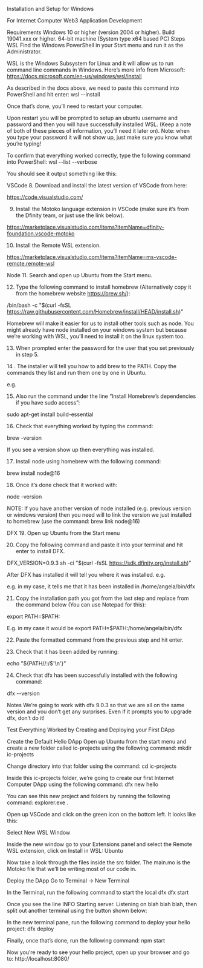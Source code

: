 Installation and Setup for Windows


For Internet Computer Web3 Application Development

Requirements
Windows 10 or higher (version 2004 or higher). Build 19041.xxx or higher.
64-bit machine (System type x64 based PC)
Steps
WSL
Find the Windows PowerShell in your Start menu and run it as the Administrator.

WSL is the Windows Subsystem for Linux and it will allow us to run command line commands in Windows. Here’s more info from Microsoft: ​​
https://docs.microsoft.com/en-us/windows/wsl/install


As described in the docs above, we need to paste this command into PowerShell and hit enter:
wsl --install


Once that’s done, you’ll need to restart your computer.

Upon restart you will be prompted to setup an ubuntu username and password and then you will have successfully installed WSL. (Keep a note of both of these pieces of information, you’ll need it later on).
Note: when you type your password it will not show up, just make sure you know what you’re typing!


To confirm that everything worked correctly, type the following command into PowerShell:
wsl --list --verbose


You should see it output something like this:


VSCode
8.  Download and install the latest version of VSCode from here:

https://code.visualstudio.com/


9.  Install the Motoko language extension in VSCode (make sure it’s from the Dfinity team, or just use the link below).

https://marketplace.visualstudio.com/items?itemName=dfinity-foundation.vscode-motoko


10.  Install the Remote WSL extension.

https://marketplace.visualstudio.com/items?itemName=ms-vscode-remote.remote-wsl



Node
11. Search and open up Ubuntu from the Start menu.


12.  Type the following command to install homebrew (Alternatively copy it from the homebrew website https://brew.sh/):

/bin/bash -c "$(curl -fsSL https://raw.githubusercontent.com/Homebrew/install/HEAD/install.sh)"

Homebrew will make it easier for us to install other tools such as node. You might already have node installed on your windows system but because we’re working with WSL, you’ll need to install it on the linux system too.


13.  When prompted enter the password for the user that you set previously in step 5.


14 .  The installer will tell you how to add brew to the PATH. Copy the  commands they list and run them one by one in Ubuntu.

e.g.




15. Also run the command under the line “Install Homebrew’s dependencies if you have sudo access”:

sudo apt-get install build-essential


16. Check that everything worked by typing the command:

brew -version

If you see a version show up then everything was installed.


17. Install node using homebrew with the following command:

brew install node@16


18. Once it’s done check that it worked with:

node -version

NOTE: If you have another version of node installed (e.g. previous version or windows version) then you need will to link the version we just installed to homebrew (use the command: brew link node@16)

DFX
19.  Open up Ubuntu from the Start menu


20.  Copy the following command and paste it into your terminal and hit enter to install DFX.


DFX_VERSION=0.9.3 sh -ci "$(curl -fsSL https://sdk.dfinity.org/install.sh)"


After DFX has installed it will tell you where it was installed. e.g.



e.g. in my case, it tells me that it has been installed in /home/angela/bin/dfx


21.  Copy the installation path you got from the last step and replace <REPLACE WITH YOUR INSTALLATION PATH> from the command below (You can use Notepad for this):


export PATH=$PATH:<REPLACE WITH YOUR INSTALLATION PATH>

E.g. in my case it would be export PATH=$PATH:/home/angela/bin/dfx


22.  Paste the formatted command from the previous step and hit enter.


23. Check that it has been added by running:

echo "${PATH//:/$'\n'}"


24. Check that dfx has been successfully installed with the following command:

dfx --version



Notes
We’re going to work with dfx 9.0.3 so that we are all on the same version and you don’t get any surprises. Even if it prompts you to upgrade dfx, don’t do it!

Test Everything Worked by Creating and Deploying your First DApp

Create the Default Hello DApp
Open up Ubuntu from the start menu and create a new folder called ic-projects using the following command:
mkdir ic-projects


Change directory into that folder using the command:
cd ic-projects


Inside this ic-projects folder, we’re going to create our first Internet Computer DApp using the following command:
dfx new hello


You can see this new project and folders by running the following command:
explorer.exe .


Open up VSCode and click on the green icon on the bottom left. It looks like this:


Select New WSL Window



Inside the new window go to your Extensions panel and select the Remote WSL extension, click on Install in WSL: Ubuntu



Now take a look through the files inside the src folder. The main.mo is the Motoko file that we’ll be writing most of our code in.

Deploy the DApp
Go to Terminal → New Terminal



In the Terminal, run the following command to start the local dfx
dfx start


Once you see the line INFO Starting server. Listening on blah blah blah, then split out another terminal using the button shown below:




In the new terminal pane, run the following command to deploy your hello project:
dfx deploy


Finally, once that’s done, run the following command:
npm start


Now you’re ready to see your hello project, open up your browser and go to:
http://localhost:8080/